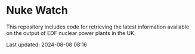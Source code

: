 # Nuke Watch

This repository includes code for retrieving the latest information available on the output of EDF nuclear power plants in the UK.

Last updated: 2024-08-08 08:16